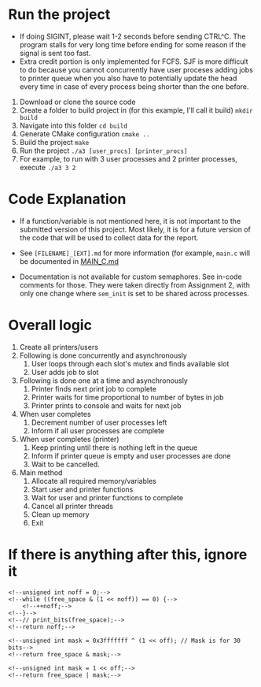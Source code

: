 # Run the project
* If doing SIGINT, please wait 1-2 seconds before sending CTRL^C. The program
    stalls for very long time before ending for some reason if the signal is sent too
    fast.
* Extra credit portion is only implemented for FCFS. SJF is more difficult to
    do because you cannot concurrently have user proceses adding jobs to
    printer queue when you also have to potentially update the head every time
    in case of every process being shorter than the one before. 

1) Download or clone the source code
2) Create a folder to build project in (for this example, I'll call it
build) `mkdir build`
3) Navigate into this folder `cd build`
4) Generate CMake configuration `cmake ..`
5) Build the project `make`
6) Run the project `./a3 [user_procs] [printer_procs]`
7) For example, to run with 3 user processes and 2 printer processes,
execute `./a3 3 2`

# Code Explanation

* If a function/variable is not mentioned here, it is not important to the submitted
    version of this project. Most likely, it is for a future version of the
    code that will be used to collect data for the report.
* See `[FILENAME]_[EXT].md` for more information (for example, `main.c` will be
    documented in [MAIN_C.md](MAIN_C.md)

* Documentation is not available for custom semaphores. See in-code comments for those.
    They were taken directly from Assignment 2, with only one change where
    `sem_init` is set to be shared across processes.


# Overall logic


1. Create all printers/users
2. Following is done concurrently and asynchronously
    1. User loops through each slot's mutex and finds available slot
    2. User adds job to slot
3. Following is done one at a time and asynchronously
    1. Printer finds next print job to complete
    2. Printer waits for time proportional to number of bytes in job
    3. Printer prints to console and waits for next job
4. When user completes
    1. Decrement number of user processes left
    2. Inform if all user processes are complete
5. When user completes (printer)
    1. Keep printing until there is nothing left in the queue
    2. Inform if printer queue is empty and user processes are done
    3. Wait to be cancelled. 
6. Main method
    1. Allocate all required memory/variables
    2. Start user and printer functions
    3. Wait for user and printer functions to complete
    4. Cancel all printer threads
    5. Clean up memory
    6. Exit

# If there is anything after this, ignore it

<!--## Free Space finders/allocator/deallocator-->

<!--### Code referred to-->

<!--```c-->
<!--unsigned int get_next_free_off(unsigned int free_space) {-->
    <!--unsigned int noff = 0;-->
    <!--while ((free_space & (1 << noff)) == 0) {-->
        <!--++noff;-->
    <!--}-->
    <!--// print_bits(free_space);-->
    <!--return noff;-->
<!--}-->

<!--unsigned int set_off_not_free(unsigned int free_space, unsigned int off) {-->
    <!--unsigned int mask = 0x3fffffff ^ (1 << off); // Mask is for 30 bits-->
    <!--return free_space & mask;-->
<!--}-->

<!--unsigned int set_off_free(unsigned int free_space, unsigned int off) {-->
    <!--unsigned int mask = 1 << off;-->
    <!--return free_space | mask;-->
<!--}-->

<!--```-->

<!--### Explanation-->

<!--See explanation of `free_space` variable in `CONSTANTS.H.md`-->
<!--before reading this section.-->

<!--`get_next_free_off` finds the next bit that is 1 in `free_space`-->

<!--`set_off_not_free` will set the bit at given offset to 0. -->

<!--`set_off_free` will set the bit at given offset to 1.-->

